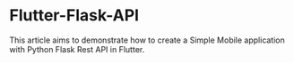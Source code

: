 # Flutter-Flask-API

This article aims to demonstrate how to create a Simple Mobile application with Python Flask Rest API in Flutter.
